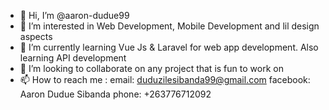 - 👋 Hi, I’m @aaron-dudue99
- 👀 I’m interested in Web Development, Mobile Development and lil design aspects
- 🌱 I’m currently learning Vue Js & Laravel for web app development. Also learning API development
- 💞️ I’m looking to collaborate on any project that is fun to work on
- 📫 How to reach me :
    email: duduzilesibanda99@gmail.com
    facebook: Aaron Dudue Sibanda
    phone: +263776712092

<!---
aaron-dudue99/aaron-dudue99 is a ✨ special ✨ repository because its `README.md` (this file) appears on your GitHub profile.
You can click the Preview link to take a look at your changes.
--->
